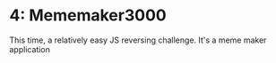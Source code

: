 # 4: Mememaker3000

This time, a relatively easy JS reversing challenge. It's a meme maker application
